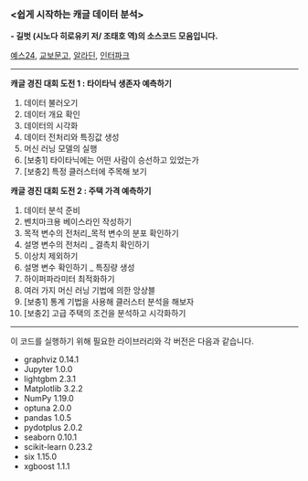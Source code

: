 ### <쉽게 시작하는 캐글 데이터 분석> 

**- 길벗 (시노다 히로유키 저/ 조태호 역)의 소스코드 모음입니다.** 

[예스24](http://www.yes24.com/Product/Goods/103526120), [교보문고](https://www.kyobobook.co.kr/product/detailViewKor.laf?ejkGb=KOR&mallGb=KOR&barcode=9791165216726), [알라딘](https://www.aladin.co.kr/shop/wproduct.aspx?ItemId=278905337), [인터파크](http://book.interpark.com/product/BookDisplay.do?_method=detail&sc.shopNo=0000400000&sc.prdNo=353732246&pis1=book&pis2=product)


-----------------

**캐글 경진 대회 도전 1 : 타이타닉 생존자 예측하기**

1. 데이터 불러오기
2. 데이터 개요 확인
3. 데이터의 시각화
4. 데이터 전처리와 특징값 생성
5. 머신 러닝 모델의 실행
6. [보충1] 타이타닉에는 어떤 사람이 승선하고 있었는가
7. [보충2] 특정 클러스터에 주목해 보기


**캐글 경진 대회 도전 2 : 주택 가격 예측하기**

1. 데이터 분석 준비
2. 벤치마크용 베이스라인 작성하기
3. 목적 변수의 전처리_목적 변수의 분포 확인하기
4. 설명 변수의 전처리 _ 결측치 확인하기
5. 이상치 제외하기
6. 설명 변수 확인하기 _ 특징량 생성
7. 하이퍼파라미터 최적화하기
8. 여러 가지 머신 러닝 기법에 의한 앙상블
9. [보충1] 통계 기법을 사용해 클러스터 분석을 해보자
10. [보충2] 고급 주택의 조건을 분석하고 시각화하기


---------------------------------------

이 코드를 실행하기 위해 필요한 라이브러리와 각 버전은 다음과 같습니다. 

- graphviz 	0.14.1
- Jupyter 	1.0.0
- lightgbm 	2.3.1
- Matplotlib 	3.2.2
- NumPy 	1.19.0
- optuna 	2.0.0
- pandas 	1.0.5
- pydotplus 	2.0.2
- seaborn 	0.10.1
- scikit-learn 	0.23.2
- six 	1.15.0
- xgboost 	1.1.1
